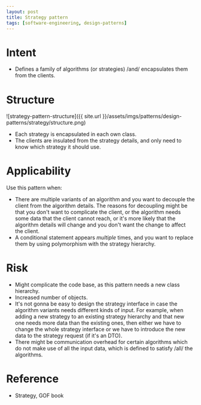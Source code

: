 ```yaml
---
layout: post
title: Strategy pattern
tags: [software-engineering, design-patterns]
---
```


# Intent

- Defines a family of algorithms (or strategies) /and/ encapsulates them from the clients.

# Structure

![strategy-pattern-structure]({{ site.url }}/assets/imgs/patterns/design-patterns/strategy/structure.png)

- Each strategy is encapsulated in each own class.
- The clients are insulated from the strategy details, and only need to know which strategy it should use.

# Applicability

Use this pattern when:

- There are multiple variants of an algorithm and you want to decouple the client from the algorithm details. The reasons for decoupling might be that you don't want to complicate the client, or the algorithm needs some data that the client cannot reach, or it's more likely that the algorithm details will change and you don't want the change to affect the client.
- A conditional statement appears _multiple_ times, and you want to replace them by using polymorphism with the strategy hierarchy.

# Risk

- Might complicate the code base, as this pattern needs a new class hierarchy.
- Increased number of objects.
- It's not gonna be easy to design the strategy interface in case the algorithm variants needs different kinds of input. For example, when adding a new strategy to an existing strategy hierarchy and that new one needs more data than the existing ones, then either we have to change the whole strategy interface or we have to introduce the new data to the strategy request (if it's an DTO).
- There might be communication overhead for certain algorithms which do not make use of all the input data, which is defined to satisfy /all/ the algorithms.

# Reference

- Strategy, GOF book
